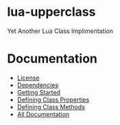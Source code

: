lua-upperclass
==============

Yet Another Lua Class Implimentation

# Documentation

* [License](https://github.com/admin36/lua-upperclass/blob/master/docs/license.md)
* [Dependencies](https://github.com/admin36/lua-upperclass/blob/master/docs/dependencies.md)
* [Getting Started](https://github.com/admin36/lua-upperclass/blob/master/docs/getting_started.md)
* [Defining Class Properties](https://github.com/admin36/lua-upperclass/blob/master/docs/defining_class_properties.md)
* [Defining Class Methods](https://github.com/admin36/lua-upperclass/blob/master/docs/defining_class_methods.md)
* [All Documentation](https://github.com/admin36/lua-upperclass/blob/master/docs/)
